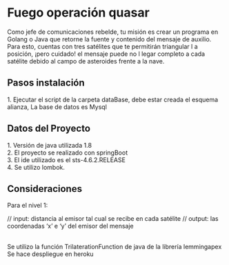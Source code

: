 <H1>Fuego operación quasar</h1>
<p>Como jefe de comunicaciones rebelde, tu misión es crear un programa en Golang o Java que retorne la fuente y contenido del mensaje de auxilio. Para esto, cuentas con tres satélites que te permitirán triangular l a posición, ¡pero cuidado! el mensaje puede no l legar completo a cada satélite debido al campo de asteroides frente a la nave.</p>

<H2>Pasos instalación</h2>
 <a>1. Ejecutar el script de la carpeta dataBase, debe estar creada el esquema alianza, La base de datos es Mysql</a> 
 
 <H2>Datos del Proyecto</h2>
 1. Versión de java utilizada 1.8 <br>
 2. El proyecto se realizado con springBoot <br>
 3. El ide utilizado es el sts-4.6.2.RELEASE <br>
 4. Se utilizo lombok. <br>
 
 <H2>Consideraciones</h2>
<a>Para el nivel 1:</a>
<p>// input: distancia al emisor tal cual se recibe en cada satélite
// output: las coordenadas ‘x’ e ‘y’ del emisor del mensaje</p> <br>
<a>Se utilizo la función TrilaterationFunction de java de la librería lemmingapex </a><br>
<a>Se hace despliegue en heroku</a>
